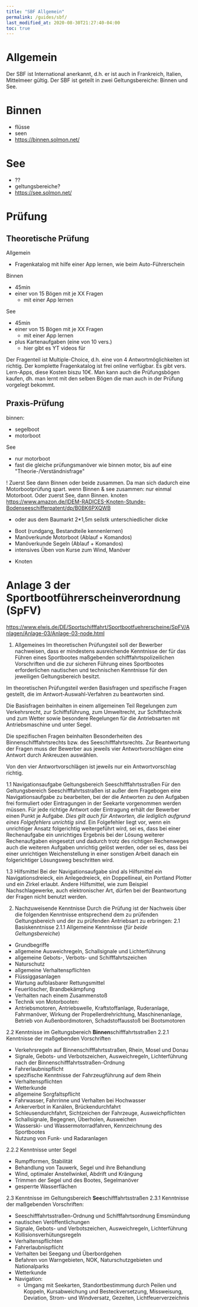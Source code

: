 ```yaml
---
title: "SBF Allgemein"
permalink: /guides/sbf/
last_modified_at: 2020-08-30T21:27:40-04:00
toc: true
---
```

# Allgemein
Der SBF ist International anerkannt, d.h. er ist auch in Frankreich, Italien, Mittelmeer gültig.
Der SBF ist geteilt in zwei Geltungsbereiche: Binnen und See. 

# Binnen
- flüsse
- seen
- https://binnen.solmon.net/

# See
- ??
- geltungsbereiche?
- https://see.solmon.net/

# Prüfung
## Theoretische Prüfung
Allgemein
- Fragenkatalog mit hilfe einer App lernen, wie beim Auto-Führerschein

Binnen
- 45min
- einer von 15 Bögen mit je XX Fragen 
  - mit einer App lernen

See
- 45min
- einer von 15 Bögen mit je XX Fragen 
  - mit einer App lernen
- plus Kartenaufgaben (eine von 10 vers.)
    - hier gibt es YT videos für

Der Fragenteil ist Multiple-Choice, d.h. eine von 4 Antwortmöglichkeiten ist richtig.
Der komplette Fragenkatalog ist frei online verfügbar.
Es gibt vers. Lern-Apps, diese Kosten biszu 10€.
Man kann auch die Prüfungsbögen kaufen, dh. man lernt mit den selben Bögen die man auch in der Prüfung vorgelegt bekommt.

## Praxis-Prüfung

binnen:
- segelboot
- motorboot

See
- nur motorboot
- fast die gleiche prüfungsmanöver wie binnen motor, bis auf eine "Theorie-/Verständnisfrage"

! Zuerst See dann Binnen oder beide zusammen. Da man sich dadurch eine Motorbootprüfung spart.
wenn Binnen & see zusammen: nur einmal Motorboot. Oder zuerst See, dann Binnen.
knoten
https://www.amazon.de/IDEM-RADICES-Knoten-Stunde-Bodenseeschifferpatent/dp/B0BK6PXQWB
- oder aus dem Baumarkt 2*1,5m seilstk unterschiedlicher dicke

* Boot (rundgang, Bestandteile kennenlernen)
* Manöverkunde Motorboot (Ablauf + Komandos)
* Manöverkunde Segeln (Ablauf + Komandos)
* intensives Üben von Kurse zum Wind, Manöver
+ Knoten


# Anlage 3 der Sportbootführerscheinverordnung (SpFV)
https://www.elwis.de/DE/Sportschifffahrt/Sportbootfuehrerscheine/SpFV/Anlagen/Anlage-03/Anlage-03-node.html

1. Allgemeines
Im theoretischen Prüfungsteil soll der Bewerber nachweisen, dass er mindestens ausreichende Kenntnisse der für das Führen eines Sportbootes maßgebenden schifffahrtspolizeilichen Vorschriften und die zur sicheren Führung eines Sportbootes erforderlichen nautischen und technischen Kenntnisse für den jeweiligen Geltungsbereich besitzt.

Im theoretischen Prüfungsteil werden Basisfragen und spezifische Fragen gestellt, die im Antwort-Auswahl-Verfahren zu beantworten sind. 

Die Basisfragen beinhalten in einem allgemeinen Teil Regelungen zum Verkehrsrecht, zur Schiffsführung, zum Umweltrecht, zur Schiffstechnik und zum Wetter sowie besondere Regelungen für die Antriebsarten mit Antriebsmaschine und unter Segel. 

Die spezifischen Fragen beinhalten Besonderheiten des Binnenschifffahrtsrechts bzw. des Seeschifffahrtsrechts. Zur Beantwortung der Fragen muss der Bewerber aus jeweils vier Antwortvorschlägen eine Antwort durch Ankreuzen auswählen.

Von den vier Antwortvorschlägen ist jeweils nur ein Antwortvorschlag richtig.

1.1 Navigationsaufgabe Geltungsbereich Seeschifffahrtsstraßen
Für den Geltungsbereich Seeschifffahrtsstraßen ist außer dem Fragebogen eine Navigationsaufgabe zu bearbeiten, bei der die Antworten zu den Aufgaben frei formuliert oder Eintragungen in der Seekarte vorgenommen werden müssen. Für jede richtige Antwort oder Eintragung erhält der Bewerber einen Punkt je Aufgabe. *Dies gilt auch für Antworten, die lediglich aufgrund eines Folgefehlers unrichtig sind.* Ein Folgefehler liegt vor, wenn ein unrichtiger Ansatz folgerichtig weitergeführt wird, sei es, dass bei einer Rechenaufgabe ein unrichtiges Ergebnis bei der Lösung weiterer Rechenaufgaben eingesetzt und dadurch trotz des richtigen Rechenweges auch die weiteren Aufgaben unrichtig gelöst werden, oder sei es, dass bei einer unrichtigen Weichenstellung in einer sonstigen Arbeit danach ein folgerichtiger Lösungsweg beschritten wird.

1.3 Hilfsmittel
Bei der Navigationsaufgabe sind als Hilfsmittel ein Navigationsdreieck, ein Anlegedreieck, ein Doppellineal, ein Portland Plotter und ein Zirkel erlaubt. Andere Hilfsmittel, wie zum Beispiel Nachschlagewerke, auch elektronischer Art, dürfen bei der Beantwortung der Fragen nicht benutzt werden. 

2. Nachzuweisende Kenntnisse
Durch die Prüfung ist der Nachweis über die folgenden Kenntnisse entsprechend dem zu prüfenden Geltungsbereich und der zu prüfenden Antriebsart zu erbringen:
2.1 Basiskenntnisse
2.1.1 Allgemeine Kenntnisse (*für beide Geltungsbereiche*)
- Grundbegriffe
- allgemeine Ausweichregeln, Schallsignale und Lichterführung
- allgemeine Gebots-, Verbots- und Schifffahrtszeichen
- Naturschutz
- allgemeine Verhaltenspflichten
- Flüssiggasanlagen
- Wartung aufblasbarer Rettungsmittel
- Feuerlöscher, Brandbekämpfung
- Verhalten nach einem Zusammenstoß
- Technik von Motorbooten:
- Antriebsmotoren, Antriebswelle, Kraftstoffanlage, Ruderanlage, Fahrmanöver, Wirkung der Propellerdrehrichtung, Maschinenanlage, Betrieb von Außenbordmotoren, Schadstoffausstoß bei Bootsmotoren

2.2 Kenntnisse im Geltungsbereich **Binnen**schifffahrtsstraßen
2.2.1 Kenntnisse der maßgebenden Vorschriften
- Verkehrsregeln auf Binnenschifffahrtsstraßen, Rhein, Mosel und Donau
- Signale, Gebots- und Verbotszeichen, Ausweichregeln, Lichterführung nach der Binnenschifffahrtsstraßen-Ordnung
- Fahrerlaubnispflicht
- spezifische Kenntnisse der Fahrzeugführung auf dem Rhein
- Verhaltenspflichten
- Wetterkunde
- allgemeine Sorgfaltspflicht
- Fahrwasser, Fahrrinne und Verhalten bei Hochwasser
- Ankerverbot in Kanälen, Brückendurchfahrt
- Schleusendurchfahrt, Sichtzeichen der Fahrzeuge, Ausweichpflichten
- Schallsignale, Begegnen, Überholen, Ausweichen
- Wasserski- und Wassermotorradfahren, Kennzeichnung des Sportbootes
- Nutzung von Funk- und Radaranlagen

2.2.2 Kenntnisse unter Segel
- Rumpfformen, Stabilität
- Behandlung von Tauwerk, Segel und ihre Behandlung
- Wind, optimaler Anstellwinkel, Abdrift und Krängung
- Trimmen der Segel und des Bootes, Segelmanöver
- gesperrte Wasserflächen

2.3 Kenntnisse im Geltungsbereich **See**schifffahrtsstraßen
2.3.1 Kenntnisse der maßgebenden Vorschriften:
- Seeschifffahrtsstraßen-Ordnung und Schifffahrtsordnung Emsmündung
- nautischen Veröffentlichungen
- Signale, Gebots- und Verbotszeichen, Ausweichregeln, Lichterführung
- Kollisionsverhütungsregeln
- Verhaltenspflichten
- Fahrerlaubnispflicht
- Verhalten bei Seegang und Überbordgehen
- Befahren von Warngebieten, NOK, Naturschutzgebieten und Nationalparks
- Wetterkunde
- Navigation:
    - Umgang mit Seekarten, Standortbestimmung durch Peilen und Koppeln, Kursabweichung und Besteckversetzung, Missweisung, Deviation, Strom- und Windversatz, Gezeiten, Lichtfeuerverzeichnis


